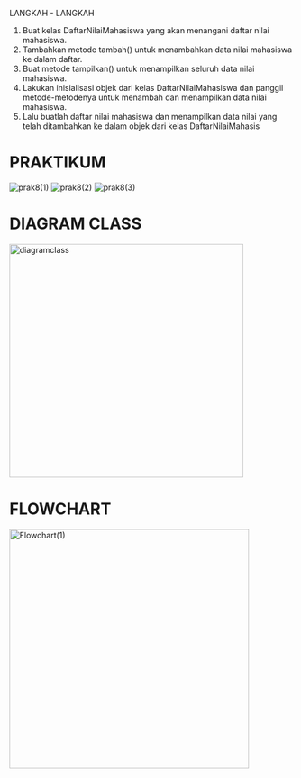 LANGKAH - LANGKAH
1. Buat kelas DaftarNilaiMahasiswa yang akan menangani daftar nilai mahasiswa.
2. Tambahkan metode tambah() untuk menambahkan data nilai mahasiswa ke dalam daftar.
3. Buat metode tampilkan() untuk menampilkan seluruh data nilai mahasiswa.
4. Lakukan inisialisasi objek dari kelas DaftarNilaiMahasiswa dan panggil metode-metodenya untuk menambah dan menampilkan data nilai mahasiswa.
5. Lalu buatlah daftar nilai mahasiswa dan menampilkan data nilai yang telah ditambahkan ke dalam objek dari kelas DaftarNilaiMahasis

# PRAKTIKUM 
![prak8(1)](https://github.com/Aaqilah22/Praktikum8/assets/148038188/f07bba96-cc4d-4c32-9131-c39dacf3e8d8)
![prak8(2)](https://github.com/Aaqilah22/Praktikum8/assets/148038188/ec63400b-93ae-4e32-8e31-8c65cc24e6bd)
![prak8(3)](https://github.com/Aaqilah22/Praktikum8/assets/148038188/2823f804-2001-43a8-9394-b517befdb9d4)


# DIAGRAM CLASS
<img width="415" alt="diagramclass" src="https://github.com/Aaqilah22/Praktikum8/assets/148038188/f57c5134-9f40-4680-a148-c8f82447d1ac">

# FLOWCHART
<img width="425" alt="Flowchart(1)" src="https://github.com/Aaqilah22/Praktikum8/assets/148038188/6eb8833f-a676-4906-8da1-756b27ad1a0e">
